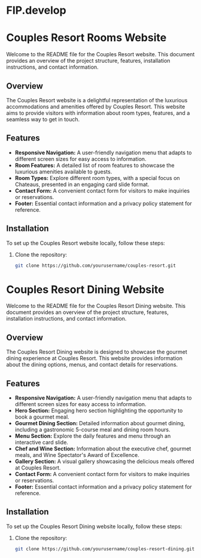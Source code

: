 # FIP.develop
# Couples Resort Rooms Website

Welcome to the README file for the Couples Resort website. This document provides an overview of the project structure, features, installation instructions, and contact information.

## Overview

The Couples Resort website is a delightful representation of the luxurious accommodations and amenities offered by Couples Resort. This website aims to provide visitors with information about room types, features, and a seamless way to get in touch.

## Features

- **Responsive Navigation:** A user-friendly navigation menu that adapts to different screen sizes for easy access to information.
- **Room Features:** A detailed list of room features to showcase the luxurious amenities available to guests.
- **Room Types:** Explore different room types, with a special focus on Chateaus, presented in an engaging card slide format.
- **Contact Form:** A convenient contact form for visitors to make inquiries or reservations.
- **Footer:** Essential contact information and a privacy policy statement for reference.

## Installation

To set up the Couples Resort website locally, follow these steps:

1. Clone the repository:

   ```bash
   git clone https://github.com/yourusername/couples-resort.git


# Couples Resort Dining Website

Welcome to the README file for the Couples Resort Dining website. This document provides an overview of the project structure, features, installation instructions, and contact information.

## Overview

The Couples Resort Dining website is designed to showcase the gourmet dining experience at Couples Resort. This website provides information about the dining options, menus, and contact details for reservations.

## Features

- **Responsive Navigation:** A user-friendly navigation menu that adapts to different screen sizes for easy access to information.
- **Hero Section:** Engaging hero section highlighting the opportunity to book a gourmet meal.
- **Gourmet Dining Section:** Detailed information about gourmet dining, including a gastronomic 5-course meal and dining room hours.
- **Menu Section:** Explore the daily features and menu through an interactive card slide.
- **Chef and Wine Section:** Information about the executive chef, gourmet meals, and Wine Spectator's Award of Excellence.
- **Gallery Section:** A visual gallery showcasing the delicious meals offered at Couples Resort.
- **Contact Form:** A convenient contact form for visitors to make inquiries or reservations.
- **Footer:** Essential contact information and a privacy policy statement for reference.

## Installation

To set up the Couples Resort Dining website locally, follow these steps:

1. Clone the repository:

   ```bash
   git clone https://github.com/yourusername/couples-resort-dining.git
